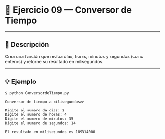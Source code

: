 # 🧮 Ejercicio 09 — Conversor de Tiempo

---

## 📌 Descripción




 Crea una función que reciba días, horas, minutos y segundos (como enteros)
 y retorne su resultado en milisegundos.



---

## 💡 Ejemplo

    
    $ python ConversordeTiempo.py
    
    Conversor de tiempo a milisegundos>>  

    Digite el numero de dias: 2
    Digite el numero de horas: 4
    Digite el numero de minutos: 35
    Digite el numero de segundos: 14

    El resultado en milisegundos es 189314000